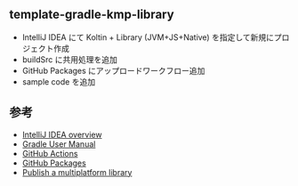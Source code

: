 template-gradle-kmp-library
------------------------------

* IntelliJ IDEA にて Koltin + Library (JVM+JS+Native) を指定して新規にプロジェクト作成
* buildSrc に共用処理を追加
* GitHub Packages にアップロードワークフロー追加
* sample code を追加

参考
---
* [IntelliJ IDEA overview](https://www.jetbrains.com/help/idea/discover-intellij-idea.html)
* [Gradle User Manual](https://docs.gradle.org/current/userguide/userguide.html)
* [GitHub Actions](https://docs.github.com/ja/actions)
* [GitHub Packages](https://docs.github.com/ja/packages)
* [Publish a multiplatform library](https://kotlinlang.org/docs/mpp-publish-lib.html)
